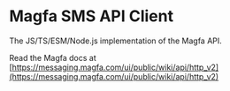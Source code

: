 # Magfa SMS API Client

The JS/TS/ESM/Node.js implementation of the Magfa API.

Read the Magfa docs at [https://messaging.magfa.com/ui/public/wiki/api/http_v2](https://messaging.magfa.com/ui/public/wiki/api/http_v2)
